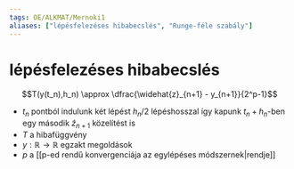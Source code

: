 ```yaml
---
tags: OE/ALKMAT/Mernoki1 
aliases: ["lépésfelezéses hibabecslés", "Runge-féle szabály"]
---
```

# lépésfelezéses hibabecslés
$$T(y(t_n),h_n) \approx \dfrac{\widehat{z}_{n+1} - y_{n+1}}{2^p-1}$$
- $t_n$ pontból indulunk két lépést $h_n/2$ lépéshosszal így kapunk $t_n + h_n$-ben egy második $\widehat{z}_{n+1}$ közelítést is
- $T$ a hibafüggvény
- $y: \mathbb{R} \to \mathbb{R}$ egzakt megoldások
- $p$ a [[p-ed rendű konvergenciája az egylépéses módszernek|rendje]]